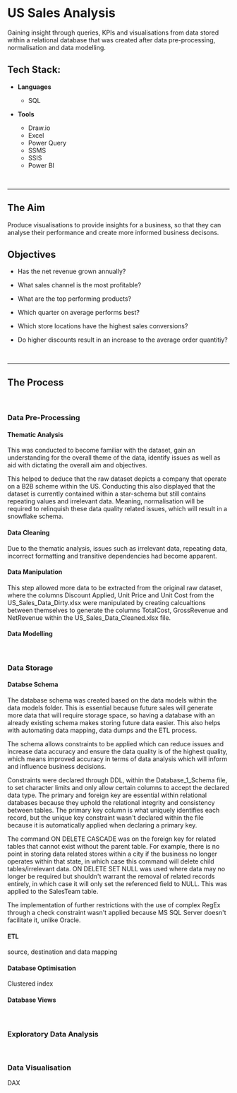 # US Sales Analysis
Gaining insight through queries, KPIs and visualisations from data stored within a relational database that was created after data pre-processing, normalisation and data modelling.

## Tech Stack:
* **Languages**
  
  - SQL
    
* **Tools**
    
  - Draw.io
  - Excel
  - Power Query
  - SSMS
  - SSIS
  - Power BI
<br/>

___

## The Aim
Produce visualisations to provide insights for a business, so that they can analyse their performance and create more informed business decisons.

## Objectives
- Has the net revenue grown annually?

- What sales channel is the most profitable?

- What are the top performing products?

- Which quarter on average performs best?

- Which store locations have the highest sales conversions?

- Do higher discounts result in an increase to the average order quantitiy?
<br/>

___

## The Process

<br/>

### Data Pre-Processing


#### Thematic Analysis

This was conducted to become familiar with the dataset, gain an understanding for the overall theme of the data, identify issues as well as aid with dictating the overall aim and objectives.  

This helped to deduce that the raw dataset depicts a company that operate on a B2B scheme within the US. Conducting this also displayed that the dataset is currently  contained within a star-schema but still contains repeating values and irrelevant data. Meaning, normalisation will be required to relinquish these data quality related issues, which will result in a snowflake schema.

#### Data Cleaning

Due to the thematic analysis, issues such as irrelevant data, repeating data, incorrect formatting and transitive dependencies had become apparent. 

#### Data Manipulation

This step allowed more data to be extracted from the original raw dataset, where the columns Discount Applied, Unit Price and Unit Cost from the US_Sales_Data_Dirty.xlsx were manipulated by creating calcualtions between themselves to generate the columns TotalCost, GrossRevenue and NetRevenue within the US_Sales_Data_Cleaned.xlsx file.

#### Data Modelling


<br/>

### Data Storage

#### Databse Schema

The database schema was created based on the data models within the data models folder. This is essential because future sales will generate more data that will require storage space, so having a database with an already existing schema makes storing future data easier. This also helps with automating data mapping, data dumps and the ETL process. 

The schema allows constraints to be applied which can reduce issues and increase data accuracy and ensure the data quality is of the highest quality, which means improved accuracy in terms of data analysis which will inform and influence business decisions. 

Constraints were declared through DDL, within the Database_1_Schema file, to set character limits and only allow certain columns to accept the declared data type. The primary and foreign key are essential within relational databases because they uphold the relational integrity and consistency between tables. The primary key column is what uniquely identifies each record, but the unique key constraint wasn't declared within the file because it is automatically applied when declaring a primary key. 

The command ON DELETE CASCADE was on the foreign key for related tables that cannot exist without the parent table. For example, there is no point in storing data related stores within a city if the business no longer operates within that state, in which case this command will delete child tables/irrelevant data. ON DELETE SET NULL was used where data may no longer be required but shouldn't warrant the removal of related records entirely, in which case it will only set the referenced field to NULL. This was applied to the SalesTeam table. 

The implementation of further restrictions with the use of complex RegEx through a check constraint wasn't applied because MS SQL Server doesn't facilitate it, unlike Oracle.

#### ETL
source, destination and data mapping

#### Database Optimisation 

Clustered index

#### Database Views

<br/>

### Exploratory Data Analysis

</br>

### Data Visualisation

DAX



